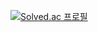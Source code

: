 [![Solved.ac
프로필](http://mazassumnida.wtf/api/generate_badge?boj={handle})](https://solved.ac/{handle})

